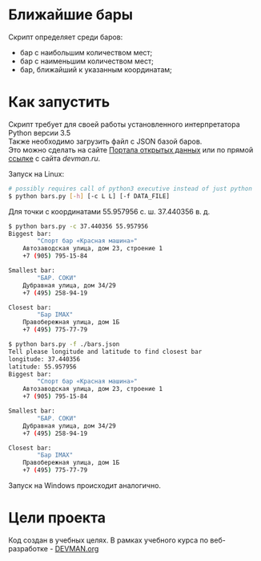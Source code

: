 # Ближайшие бары

Скрипт определяет среди баров: 
- бар с  наибольшим количеством мест;
- бар с наименьшим количеством мест;
- бар, ближайший к указанным координатам;

# Как запустить

Скрипт требует для своей работы установленного интерпретатора Python версии 3.5 \
Также необходимо загрузить файл c JSON базой баров. \
Это можно сделать на сайте [Портала открытых данных](https://data.mos.ru/)
или по прямой [ссылке](https://devman.org/fshare/1503831681/4/) с сайта *devman.ru*. 

Запуск на Linux:

```bash
# possibly requires call of python3 executive instead of just python
$ python bars.py [-h] [-c L L] [-f DATA_FILE]
```
Для точки с координатами 55.957956 с. ш. 37.440356 в. д. 

```bash
$ python bars.py -c 37.440356 55.957956
Biggest bar: 
		"Спорт бар «Красная машина»"
	Автозаводская улица, дом 23, строение 1
	+7 (905) 795-15-84

Smallest bar: 
		"БАР. СОКИ"
	Дубравная улица, дом 34/29
	+7 (495) 258-94-19

Closest bar: 
		"Бар IMAX"
	Правобережная улица, дом 1Б
	+7 (495) 775-77-79
```
```bash
$ python bars.py -f ./bars.json
Tell please longitude and latitude to find closest bar
longitude: 37.440356
latitude: 55.957956
Biggest bar: 
		"Спорт бар «Красная машина»"
	Автозаводская улица, дом 23, строение 1
	+7 (905) 795-15-84

Smallest bar: 
		"БАР. СОКИ"
	Дубравная улица, дом 34/29
	+7 (495) 258-94-19

Closest bar: 
		"Бар IMAX"
	Правобережная улица, дом 1Б
	+7 (495) 775-77-79


```

Запуск на Windows происходит аналогично.

# Цели проекта

Код создан в учебных целях. В рамках учебного курса по веб-разработке - [DEVMAN.org](https://devman.org)
